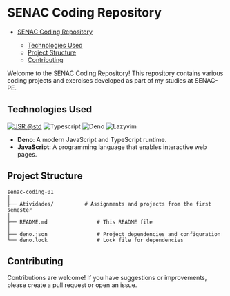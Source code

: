 # SENAC Coding Repository

<!--toc:start-->

- [SENAC Coding Repository](#senac-coding-repository)

  - [Technologies Used](#technologies-used)
  - [Project Structure](#project-structure)
  - [Contributing](#contributing)

  <!--toc:end-->

Welcome to the SENAC Coding Repository! This repository contains various coding projects
and exercises developed as part of my studies at SENAC-PE.

## Technologies Used

[![JSR @std](https://jsr.io/badges/@std)](https://jsr.io/@std)
![Typescript](https://img.shields.io/badge/Typescript-3178C6?logo=typescript&logoColor=white)
![Deno](https://img.shields.io/badge/Deno-70FFAF?logo=deno&logoColor=black)
![Lazyvim](https://img.shields.io/badge/LazyVim-2E7DE9?logo=lazyvim&logoColor=white)

- **Deno**: A modern JavaScript and TypeScript runtime.
- **JavaScript**: A programming language that enables interactive web pages.

## Project Structure

```plaintext
senac-coding-01
│
├── Atividades/          # Assignments and projects from the first semester
│
├── README.md                # This README file
│
├── deno.json                # Project dependencies and configuration
└── deno.lock                # Lock file for dependencies
```

## Contributing

Contributions are welcome! If you have suggestions or improvements, please create
a pull request or open an issue.
